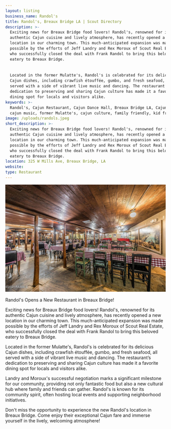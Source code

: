 ```yaml
---
layout: listing
business_name: Randol's
title: Randol's, Breaux Bridge LA | Scout Directory
description: >-
  Exciting news for Breaux Bridge food lovers! Randol's, renowned for its
  authentic Cajun cuisine and lively atmosphere, has recently opened a new
  location in our charming town. This much-anticipated expansion was made
  possible by the efforts of Jeff Landry and Rex Moroux of Scout Real Estate,
  who successfully closed the deal with Frank Randol to bring this beloved
  eatery to Breaux Bridge.


  Located in the former Mulatte's, Randol's is celebrated for its delicious
  Cajun dishes, including crawfish étouffée, gumbo, and fresh seafood, all
  served with a side of vibrant live music and dancing. The restaurant’s
  dedication to preserving and sharing Cajun culture has made it a favorite
  dining spot for locals and visitors alike.
keywords: >-
  Randol's, Cajun Restaurant, Cajun Dance Hall, Breaux Bridge LA, Cajun food,
  cajun music, former Mulatte's, cajun culture, family friendly, kid friendly
image: /uploads/randols.jpeg
short_description: >-
  Exciting news for Breaux Bridge food lovers! Randol's, renowned for its
  authentic Cajun cuisine and lively atmosphere, has recently opened a new
  location in our charming town. This much-anticipated expansion was made
  possible by the efforts of Jeff Landry and Rex Moroux of Scout Real Estate,
  who successfully closed the deal with Frank Randol to bring this beloved
  eatery to Breaux Bridge.
location: 325 W Mills Ave, Breaux Bridge, LA
website:
type: Restaurant
---
```

![Randol's Cajun Restaurant, Breaux Bridge, LA](/uploads/randols-1.jpeg "Randol's Cajun Restaurant, Breaux Bridge LA")

Randol's Opens a New Restaurant in Breaux Bridge!

Exciting news for Breaux Bridge food lovers! Randol's, renowned for its authentic Cajun cuisine and lively atmosphere, has recently opened a new location in our charming town. This much-anticipated expansion was made possible by the efforts of Jeff Landry and Rex Moroux of Scout Real Estate, who successfully closed the deal with Frank Randol to bring this beloved eatery to Breaux Bridge.

Located in the former Mulatte's, Randol's is celebrated for its delicious Cajun dishes, including crawfish étouffée, gumbo, and fresh seafood, all served with a side of vibrant live music and dancing. The restaurant’s dedication to preserving and sharing Cajun culture has made it a favorite dining spot for locals and visitors alike.

Landry and Moroux's successful negotiation marks a significant milestone for our community, providing not only fantastic food but also a new cultural hub where family and friends can gather. Randol's is known for its community spirit, often hosting local events and supporting neighborhood initiatives.

Don't miss the opportunity to experience the new Randol's location in Breaux Bridge. Come enjoy their exceptional Cajun fare and immerse yourself in the lively, welcoming atmosphere!
